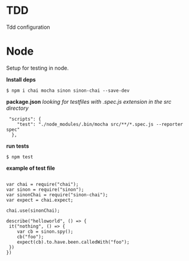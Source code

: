 # TDD
Tdd configuration 



# Node 

Setup for testing in node.

**Install deps**

```
$ npm i chai mocha sinon sinon-chai --save-dev
```


**package.json** *looking for testfiles with .spec.js extension in the src directory*
```
 "scripts": {
    "test": "./node_modules/.bin/mocha src/**/*.spec.js --reporter spec"
  },
 ```
 
 **run tests**
 ```
 $ npm test
 ```
  
  **example of test file**
 ```
 
var chai = require("chai");
var sinon = require("sinon");
var sinonChai = require("sinon-chai");
var expect = chai.expect;
    
chai.use(sinonChai);

describe("helloworld", () => {
  it("nothing", () => {
     var cb = sinon.spy();
     cb("foo");
     expect(cb).to.have.been.calledWith("foo");
  })
})
 
 ```
